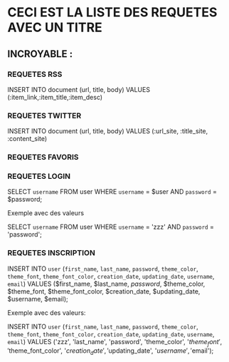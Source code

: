 
# CECI EST LA LISTE DES REQUETES AVEC UN TITRE
## INCROYABLE :

### REQUETES RSS
INSERT INTO document (url, title, body) VALUES (:item_link,:item_title,:item_desc)

### REQUETES TWITTER
INSERT INTO document (url, title, body) VALUES (:url_site, :title_site, :content_site)

### REQUETES FAVORIS

### REQUETES LOGIN

SELECT `username` FROM user WHERE `username` = $user AND `password` = $password;

Exemple avec des valeurs

SELECT `username` FROM user WHERE `username` = 'zzz' AND `password` = 'password';

### REQUETES INSCRIPTION

INSERT INTO `user` (`first_name`, `last_name`, `password`, `theme_color`, `theme_font`, `theme_font_color`, `creation_date`, `updating_date`, `username`, `email`) VALUES
($first_name, $last_name, $password$, $theme_color, $theme_font, $theme_font_color, $creation_date, $updating_date, $username, $email);

Exemple avec des valeurs:

INSERT INTO `user` (`first_name`, `last_name`, `password`, `theme_color`, `theme_font`, `theme_font_color`, `creation_date`, `updating_date`, `username`, `email`) VALUES
('zzz', 'last_name', 'password', 'theme_color', '$theme_font', '$theme_font_color', '$creation_date', '$updating_date', '$username', '$email');
